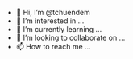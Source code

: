 - 👋 Hi, I’m @tchuendem
- 👀 I’m interested in ...
- 🌱 I’m currently learning ...
- 💞️ I’m looking to collaborate on ...
- 📫 How to reach me ...

<!---
tchuendem/tchuendem is a ✨ special ✨ repository because its `README.md` (this file) appears on your GitHub profile.
You can click the Preview link to take a look at your changes.
--->
